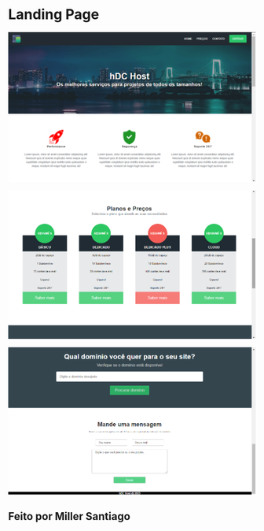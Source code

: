 # Landing Page 

![Imagem 01 da Landing Page](img/landing%20page1.png)

![Imagem 02 da Landing Page](img/landing%20page2.png)

![Imagem 03 da Landing Page](img/landing%20page3.png)

## Feito por Miller Santiago

